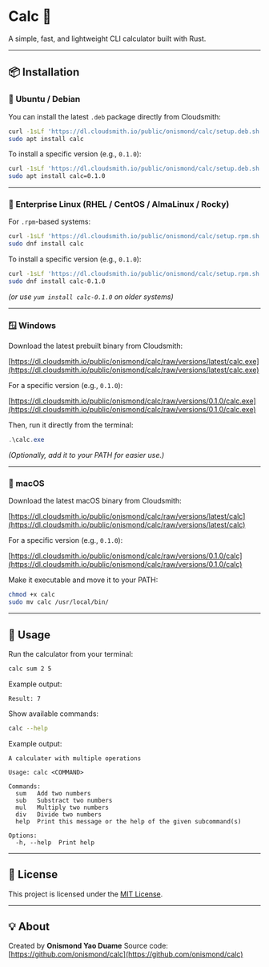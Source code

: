 # Calc 🧮

A simple, fast, and lightweight CLI calculator built with Rust.

---

## 📦 Installation

### 🐧 Ubuntu / Debian
You can install the latest `.deb` package directly from Cloudsmith:

```bash
curl -1sLf 'https://dl.cloudsmith.io/public/onismond/calc/setup.deb.sh' | sudo -E bash
sudo apt install calc
```

To install a specific version (e.g., `0.1.0`):

```bash
curl -1sLf 'https://dl.cloudsmith.io/public/onismond/calc/setup.deb.sh' | sudo -E bash
sudo apt install calc=0.1.0
```

---

### 🏢 Enterprise Linux (RHEL / CentOS / AlmaLinux / Rocky)

For `.rpm`-based systems:

```bash
curl -1sLf 'https://dl.cloudsmith.io/public/onismond/calc/setup.rpm.sh' | sudo -E bash
sudo dnf install calc
```

To install a specific version (e.g., `0.1.0`):

```bash
curl -1sLf 'https://dl.cloudsmith.io/public/onismond/calc/setup.rpm.sh' | sudo -E bash
sudo dnf install calc-0.1.0
```

*(or use `yum install calc-0.1.0` on older systems)*

---

### 🪟 Windows

Download the latest prebuilt binary from Cloudsmith:


[https://dl.cloudsmith.io/public/onismond/calc/raw/versions/latest/calc.exe](https://dl.cloudsmith.io/public/onismond/calc/raw/versions/latest/calc.exe)


For a specific version (e.g., `0.1.0`):


[https://dl.cloudsmith.io/public/onismond/calc/raw/versions/0.1.0/calc.exe](https://dl.cloudsmith.io/public/onismond/calc/raw/versions/0.1.0/calc.exe)


Then, run it directly from the terminal:

```powershell
.\calc.exe
```

*(Optionally, add it to your PATH for easier use.)*

---

### 🍎 macOS

Download the latest macOS binary from Cloudsmith:


[https://dl.cloudsmith.io/public/onismond/calc/raw/versions/latest/calc](https://dl.cloudsmith.io/public/onismond/calc/raw/versions/latest/calc)


For a specific version (e.g., `0.1.0`):


[https://dl.cloudsmith.io/public/onismond/calc/raw/versions/0.1.0/calc](https://dl.cloudsmith.io/public/onismond/calc/raw/versions/0.1.0/calc)


Make it executable and move it to your PATH:

```bash
chmod +x calc
sudo mv calc /usr/local/bin/
```

---

## 🧰 Usage

Run the calculator from your terminal:

```bash
calc sum 2 5
```

Example output:

```
Result: 7
```

Show available commands:

```bash
calc --help
```

Example output:

```
A calculater with multiple operations

Usage: calc <COMMAND>

Commands:
  sum   Add two numbers
  sub   Substract two numbers
  mul   Multiply two numbers
  div   Divide two numbers
  help  Print this message or the help of the given subcommand(s)

Options:
  -h, --help  Print help
```

---

## 📝 License

This project is licensed under the [MIT License](LICENSE).

---

## 💡 About

Created by **Onismond Yao Duame** 
Source code: [https://github.com/onismond/calc](https://github.com/onismond/calc)
